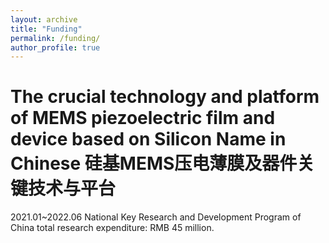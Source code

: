```yaml
---
layout: archive
title: "Funding"
permalink: /funding/
author_profile: true
---
```


The crucial technology and platform of MEMS piezoelectric film and device based on Silicon
Name in Chinese 硅基MEMS压电薄膜及器件关键技术与平台
======
2021.01~2022.06
National Key Research and Development Program of China 
total research expenditure: RMB 45 million.
